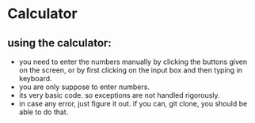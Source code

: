 # Calculator

## using the calculator:
* you need to enter the numbers manually by clicking the buttons given on the screen, or by first clicking on the input box and then typing in keyboard. 
* you are only suppose to enter numbers. 
* its very basic code. so exceptions are not handled rigorously. 
* in case any error, just figure it out. if you can, git clone, you should be able to do that. 
